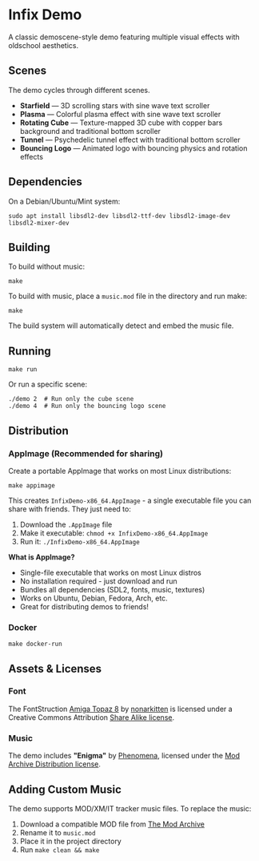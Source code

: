 # Infix Demo

A classic demoscene-style demo featuring multiple visual effects with
oldschool aesthetics.

## Scenes

The demo cycles through different scenes.

- **Starfield** — 3D scrolling stars with sine wave text scroller
- **Plasma** — Colorful plasma effect with sine wave text scroller
- **Rotating Cube** — Texture-mapped 3D cube with copper bars background
  and traditional bottom scroller
- **Tunnel** — Psychedelic tunnel effect with traditional bottom scroller
- **Bouncing Logo** — Animated logo with bouncing physics and rotation effects

## Dependencies

On a Debian/Ubuntu/Mint system:

```
sudo apt install libsdl2-dev libsdl2-ttf-dev libsdl2-image-dev libsdl2-mixer-dev
```

## Building

To build without music:

```
make
```

To build with music, place a `music.mod` file in the directory and run make:

```
make
```

The build system will automatically detect and embed the music file.

## Running

```
make run
```

Or run a specific scene:

```
./demo 2  # Run only the cube scene
./demo 4  # Run only the bouncing logo scene
```

## Distribution

### AppImage (Recommended for sharing)

Create a portable AppImage that works on most Linux distributions:

```
make appimage
```

This creates `InfixDemo-x86_64.AppImage` - a single executable file you
can share with friends. They just need to:

1. Download the `.AppImage` file
2. Make it executable: `chmod +x InfixDemo-x86_64.AppImage`
3. Run it: `./InfixDemo-x86_64.AppImage`

**What is AppImage?**
- Single-file executable that works on most Linux distros
- No installation required - just download and run
- Bundles all dependencies (SDL2, fonts, music, textures)
- Works on Ubuntu, Debian, Fedora, Arch, etc.
- Great for distributing demos to friends!

### Docker

```
make docker-run
```

## Assets & Licenses

### Font

The FontStruction [Amiga Topaz 8][1] by [nonarkitten][2] is licensed
under a Creative Commons Attribution [Share Alike license][3].

[1]: https://fontstruct.com/fontstructions/show/889446
[2]: https://fontstruct.com/fontstructors/828567/nonarkiteen
[3]: http://creativecommons.org/licenses/by-sa/3.0/

### Music

The demo includes **"Enigma"** by [Phenomena][4], licensed under the
[Mod Archive Distribution license][5].

[4]: https://modarchive.org/index.php?request=view_artist_modules&query=72943
[5]: https://modarchive.org/index.php?request=view_by_license&query=publicdomain

## Adding Custom Music

The demo supports MOD/XM/IT tracker music files. To replace the music:

1. Download a compatible MOD file from [The Mod Archive][6]
2. Rename it to `music.mod`
3. Place it in the project directory
4. Run `make clean && make`

[6]: https://modarchive.org/
